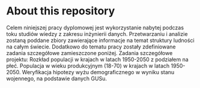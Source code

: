 # About this repository

Celem niniejszej pracy dyplomowej jest wykorzystanie nabytej podczas toku studiów wiedzy z zakresu inżynierii danych. Przetwarzaniu i analizie zostaną poddane zbiory zawierające informacje na temat struktury ludności na całym świecie. Dodatkowo do tematu pracy zostały zdefiniowane zadania szczegółowe zamieszczone poniżej.
Zadania szczegółowe projektu:
Rozkład populacji w krajach w latach 1950-2050 z podziałem na płeć.
Populacja w wieku produkcyjnym (18-70) w krajach w latach 1950-2050.
Weryfikacja hipotezy wyżu demograficznego w wyniku stanu wojennego, na podstawie danych GUSu.
